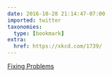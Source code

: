 ```yaml
---
date: 2016-10-28 21:14:47-07:00
imported: twitter
taxonomies:
  type: [bookmark]
extra:
  href: https://xkcd.com/1739/
---
```

[Fixing Problems](https://xkcd.com/1739/)
